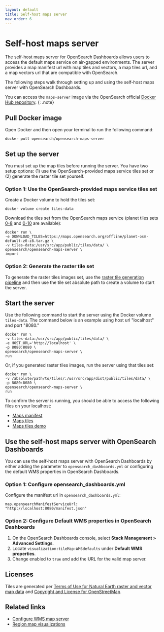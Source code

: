 ```yaml
---
layout: default
title: Self-host maps server
nav_order: 6
---
```


# Self-host maps server

The self-host maps server for OpenSearch Dashboards allows users to access the default maps service on air-gapped environments. The server provides a map manifest url with map tiles and vectors, a map tiles url, and a map vectors url that are compatible with OpenSearch.

The following steps walk through setting up and using the self-host maps server with OpenSearch Dashboards.

You can access the `maps-server` image via the OpenSearch official [Docker Hub repository](https://hub.docker.com/u/opensearchproject).
{: .note}

## Pull Docker image

Open Docker and then open your terminal to run the following command:

`docker pull opensearch/opensearch-maps-server`

## Set up the server

You must set up the map tiles before running the server. You have two setup options: (1) use the OpenSearch-provided maps service tiles set or (2) generate the raster tile set yourself.

### Option 1: Use the OpenSearch-provided maps service tiles set

Create a Docker volume to hold the tiles set:

`docker volume create tiles-data`

Download the tiles set from the OpenSearch maps service (planet tiles sets [0-8](https://maps.opensearch.org/offline/planet-osm-default-z0-z8.tar.gz) and [0-10](https://maps.opensearch.org/offline/planet-osm-default-z0-z10.tar.gz) are available):

```
docker run \
-e DOWNLOAD_TILES=https://maps.opensearch.org/offline/planet-osm-default-z0-z8.tar.gz \
-v tiles-data:/usr/src/app/public/tiles/data/ \
opensearch/opensearch-maps-server \
import
```

### Option 2: Generate the raster tile set

To generate the raster tiles images set, use the [raster tile generation pipeline](https://github.com/opensearch-project/maps/tree/main/tiles-generation/cdk) and then use the tile set absolute path to create a volume to start the server.

## Start the server

Use the following command to start the server using the Docker volume `tiles-data`. The command below is an example using host url "localhost" and port "8080."  

```
docker run \
-v tiles-data:/usr/src/app/public/tiles/data/ \
-e HOST_URL='http://localhost' \
-p 8080:8080 \
opensearch/opensearch-maps-server \
run
```

Or, if you generated raster tiles images, run the server using that tiles set:

```
docker run \
-v /absolute/path/to/tiles/:/usr/src/app/dist/public/tiles/data/ \
-p 8080:8080 \
opensearch/opensearch-maps-server \
run
```

To confirm the server is running, you should be able to access the following files on your localhost:  

* [Maps manifest](http://localhost:8080/manifest.json)
* [Maps tiles](http://localhost:8080/tiles/data/%7Bz%7D/%7Bx%7D/%7By%7D.png)
* [Maps tiles demo](http://localhost:8080/) 

## Use the self-host maps server with OpenSearch Dashboards

You can use the self-host maps server with OpenSearch Dashboards by either adding the parameter to `opensearch_dashboards.yml` or configuring the default WMS properties in OpenSearch Dashboards.

### Option 1: Configure opensearch_dashboards.yml

Configure the manifest url in `opensearch_dashboards.yml`:

`map.opensearchManifestServiceUrl: "http://localhost:8080/manifest.json"`

### Option 2: Configure Default WMS properties in OpenSearch Dashboards

1. On the OpenSearch Dashboards console, select **Stack Management > Advanced Settings**. 
2. Locate `visualization:tileMap:WMSdefaults` under **Default WMS properties**. 
3. Change enabled to `true` and add the URL for the valid map server.

## Licenses

Tiles are generated per [Terms of Use for Natural Earth raster and vector map data](https://www.naturalearthdata.com/about/terms-of-use/) and [Copyright and License for OpenStreetMap](https://www.openstreetmap.org/copyright).

## Related links

* [Configure WMS map server](https://opensearch.org/docs/latest/dashboards/maptiles/)
* [Region map visualizations](https://opensearch.org/docs/latest/dashboards/geojson-regionmaps/)